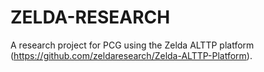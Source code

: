 # ZELDA-RESEARCH
A research project for PCG using the Zelda ALTTP platform (https://github.com/zeldaresearch/Zelda-ALTTP-Platform).
